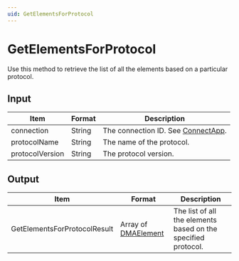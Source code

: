 ```yaml
---
uid: GetElementsForProtocol
---
```


# GetElementsForProtocol

Use this method to retrieve the list of all the elements based on a particular protocol.

## Input

| Item            | Format | Description                                          |
|-----------------|--------|------------------------------------------------------|
| connection      | String | The connection ID. See [ConnectApp](xref:ConnectApp). |
| protocolName    | String | The name of the protocol.                            |
| protocolVersion | String | The protocol version.                                |

## Output

| Item | Format | Description |
|--|--|--|
| GetElementsForProtocolResult | Array of [DMAElement](xref:DMAElement) | The list of all the elements based on the specified protocol. |
